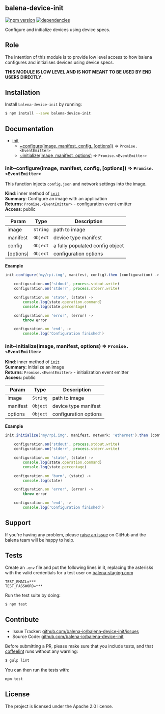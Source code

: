 balena-device-init
-----------------

[![npm version](https://badge.fury.io/js/balena-device-init.svg)](http://badge.fury.io/js/balena-device-init)
[![dependencies](https://david-dm.org/balena-io/balena-device-init.png)](https://david-dm.org/balena-io/balena-device-init.png)

Configure and initialize devices using device specs.

Role
----

The intention of this module is to provide low level access to how balena configures and initialises devices using device specs.

**THIS MODULE IS LOW LEVEL AND IS NOT MEANT TO BE USED BY END USERS DIRECTLY**.

Installation
------------

Install `balena-device-init` by running:

```sh
$ npm install --save balena-device-init
```

Documentation
-------------


* [init](#module_init)
    * [~configure(image, manifest, config, [options])](#module_init..configure) ⇒ <code>Promise.&lt;EventEmitter&gt;</code>
    * [~initialize(image, manifest, options)](#module_init..initialize) ⇒ <code>Promise.&lt;EventEmitter&gt;</code>

<a name="module_init..configure"></a>

### init~configure(image, manifest, config, [options]) ⇒ <code>Promise.&lt;EventEmitter&gt;</code>
This function injects `config.json` and network settings into the image.

**Kind**: inner method of [<code>init</code>](#module_init)  
**Summary**: Configure an image with an application  
**Returns**: <code>Promise.&lt;EventEmitter&gt;</code> - configuration event emitter  
**Access**: public  

| Param | Type | Description |
| --- | --- | --- |
| image | <code>String</code> | path to image |
| manifest | <code>Object</code> | device type manifest |
| config | <code>Object</code> | a fully populated config object |
| [options] | <code>Object</code> | configuration options |

**Example**  
```js
init.configure('my/rpi.img', manifest, config).then (configuration) ->

	configuration.on('stdout', process.stdout.write)
	configuration.on('stderr', process.stderr.write)

	configuration.on 'state', (state) ->
		console.log(state.operation.command)
		console.log(state.percentage)

	configuration.on 'error', (error) ->
		throw error

	configuration.on 'end', ->
		console.log('Configuration finished')
```
<a name="module_init..initialize"></a>

### init~initialize(image, manifest, options) ⇒ <code>Promise.&lt;EventEmitter&gt;</code>
**Kind**: inner method of [<code>init</code>](#module_init)  
**Summary**: Initialize an image  
**Returns**: <code>Promise.&lt;EventEmitter&gt;</code> - initialization event emitter  
**Access**: public  

| Param | Type | Description |
| --- | --- | --- |
| image | <code>String</code> | path to image |
| manifest | <code>Object</code> | device type manifest |
| options | <code>Object</code> | configuration options |

**Example**  
```js
init.initialize('my/rpi.img', manifest, network: 'ethernet').then (configuration) ->

	configuration.on('stdout', process.stdout.write)
	configuration.on('stderr', process.stderr.write)

	configuration.on 'state', (state) ->
		console.log(state.operation.command)
		console.log(state.percentage)

	configuration.on 'burn', (state) ->
		console.log(state)

	configuration.on 'error', (error) ->
		throw error

	configuration.on 'end', ->
		console.log('Configuration finished')
```

Support
-------

If you're having any problem, please [raise an issue](https://github.com/balena-io/balena-device-init/issues/new) on GitHub and the balena team will be happy to help.

Tests
-----

Create an `.env` file and put the following lines in it, replacing the asterisks
with the valid credentials for a test user on [balena-staging.com](https://balena-staging.com)

```
TEST_EMAIL=***
TEST_PASSWORD=***
```

Run the test suite by doing:

```sh
$ npm test
```

Contribute
----------

- Issue Tracker: [github.com/balena-io/balena-device-init/issues](https://github.com/balena-io/balena-device-init/issues)
- Source Code: [github.com/balena-io/balena-device-init](https://github.com/balena-io/balena-device-init)

Before submitting a PR, please make sure that you include tests, and that [coffeelint](http://www.coffeelint.org/) runs without any warning:

```sh
$ gulp lint
```

You can then run the tests with:

```sh
npm test
```

License
-------

The project is licensed under the Apache 2.0 license.
